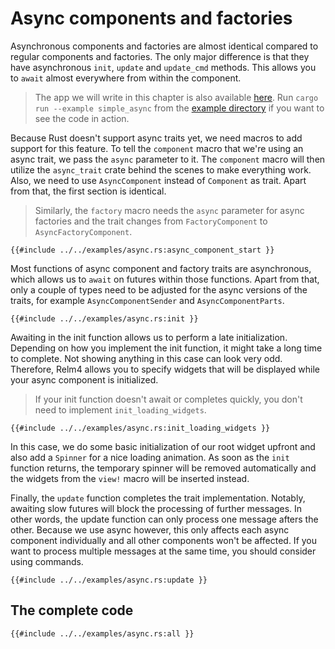 # Async components and factories

Asynchronous components and factories are almost identical compared to regular components and factories.
The only major difference is that they have asynchronous `init`, `update` and `update_cmd` methods.
This allows you to `await` almost everywhere from within the component.

> The app we will write in this chapter is also available [here](https://github.com/Relm4/Relm4/blob/main/../../examples/simple_async.rs). Run `cargo run --example simple_async` from the [example directory](https://github.com/Relm4/Relm4/tree/macro-0.5../../examples) if you want to see the code in action.

Because Rust doesn't support async traits yet, we need macros to add support for this feature.
To tell the `component` macro that we're using an async trait, we pass the `async` parameter to it.
The `component` macro will then utilize the `async_trait` crate behind the scenes to make everything work.
Also, we need to use `AsyncComponent` instead of `Component` as trait.
Apart from that, the first section is identical.

> Similarly, the `factory` macro needs the `async` parameter for async factories and the trait changes from `FactoryComponent` to `AsyncFactoryComponent`.

```rust,no_run,noplayground
{{#include ../../examples/async.rs:async_component_start }}
```

Most functions of async component and factory traits are asynchronous, which allows us to `await` on futures within those functions.
Apart from that, only a couple of types need to be adjusted for the async versions of the traits, for example `AsyncComponentSender` and `AsyncComponentParts`.

```rust,no_run,noplayground
{{#include ../../examples/async.rs:init }}
```

Awaiting in the init function allows us to perform a late initialization.
Depending on how you implement the init function, it might take a long time to complete.
Not showing anything in this case can look very odd.
Therefore, Relm4 allows you to specify widgets that will be displayed while your async component is initialized.

> If your init function doesn't await or completes quickly, you don't need to implement `init_loading_widgets`.

```rust,no_run,noplayground
{{#include ../../examples/async.rs:init_loading_widgets }}
```

In this case, we do some basic initialization of our root widget upfront and also add a `Spinner` for a nice loading animation.
As soon as the `init` function returns, the temporary spinner will be removed automatically and the widgets from the `view!` macro will be inserted instead.

Finally, the `update` function completes the trait implementation.
Notably, awaiting slow futures will block the processing of further messages.
In other words, the update function can only process one message afters the other.
Because we use async however, this only affects each async component individually and all other components won't be affected.
If you want to process multiple messages at the same time, you should consider using commands.

```rust,no_run,noplayground
{{#include ../../examples/async.rs:update }}
```

## The complete code

```rust,no_run,noplayground
{{#include ../../examples/async.rs:all }}
```
